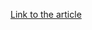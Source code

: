 [Link to the article](https://unit42.paloaltonetworks.com/bianlian-ransomware-group-threat-assessment/#post-132125-_u6j4jrmuhgk8)
